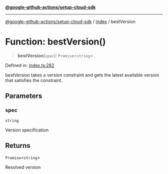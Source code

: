 [**@google-github-actions/setup-cloud-sdk**](../../README.md)

***

[@google-github-actions/setup-cloud-sdk](../../modules.md) / [index](../README.md) / bestVersion

# Function: bestVersion()

> **bestVersion**(`spec`): `Promise`\<`string`\>

Defined in: [index.ts:282](https://github.com/google-github-actions/setup-cloud-sdk/blob/main/src/index.ts#L282)

bestVersion takes a version constraint and gets the latest available version
that satisfies the constraint.

## Parameters

### spec

`string`

Version specification

## Returns

`Promise`\<`string`\>

Resolved version

